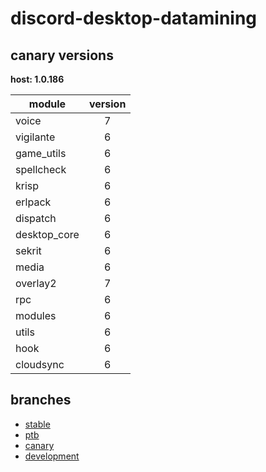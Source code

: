 # discord-desktop-datamining

## canary versions

**host: 1.0.186**

| module | version |
| ------ | :-----: |
| voice | 7 |
| vigilante | 6 |
| game_utils | 6 |
| spellcheck | 6 |
| krisp | 6 |
| erlpack | 6 |
| dispatch | 6 |
| desktop_core | 6 |
| sekrit | 6 |
| media | 6 |
| overlay2 | 7 |
| rpc | 6 |
| modules | 6 |
| utils | 6 |
| hook | 6 |
| cloudsync | 6 |

## branches

- [stable](https://github.com/OpenAsar/discord-desktop-datamining/tree/stable)
- [ptb](https://github.com/OpenAsar/discord-desktop-datamining/tree/ptb)
- [canary](https://github.com/OpenAsar/discord-desktop-datamining/tree/canary)
- [development](https://github.com/OpenAsar/discord-desktop-datamining/tree/development)